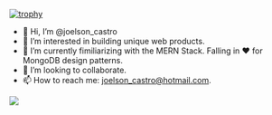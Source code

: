 [![trophy](https://github-profile-trophy.vercel.app/?username=joelsoncastro)](https://github.com/ryo-ma/github-profile-trophy)


- 👋 Hi, I’m @joelson_castro
- 👀 I’m interested in building unique web products.
- 🌱 I’m currently fimiliarizing with the MERN Stack. Falling in ❤️  for MongoDB design patterns.
- 💞️ I’m looking to collaborate.
- 📫 How to reach me: joelson_castro@hotmail.com.

<!---
joelsoncastro/joelsoncastro is a ✨ special ✨ repository because its `README.md` (this file) appears on your GitHub profile.
You can click the Preview link to take a look at your changes.
--->




![](https://github-profile-summary-cards.vercel.app/api/cards/repos-per-language?username=joelsoncastro=default)

